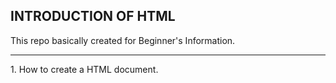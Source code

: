 ## INTRODUCTION OF HTML
This repo basically created for Beginner's Information.
<hr>
1. How to create a HTML document.
